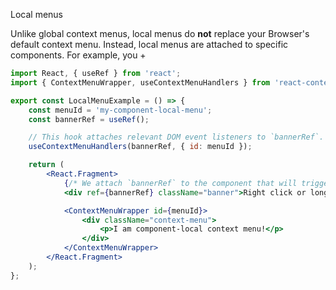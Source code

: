 Local menus 

Unlike global context menus, local menus do **not** replace your Browser's default context menu. Instead, local menus
are attached to specific components. For example, you + 

```jsx
import React, { useRef } from 'react';
import { ContextMenuWrapper, useContextMenuHandlers } from 'react-context-menu-wrapper';

export const LocalMenuExample = () => {
    const menuId = 'my-component-local-menu';
    const bannerRef = useRef();

    // This hook attaches relevant DOM event listeners to `bannerRef`.
    useContextMenuHandlers(bannerRef, { id: menuId });

    return (
        <React.Fragment>
            {/* We attach `bannerRef` to the component that will trigger the context menu: */}
            <div ref={bannerRef} className="banner">Right click or long-press this box</div>

            <ContextMenuWrapper id={menuId}>
                <div className="context-menu">
                    <p>I am component-local context menu!</p>
                </div>
            </ContextMenuWrapper>
        </React.Fragment>
    );
};
```

```js { "componentPath": "../components/BasicLocalMenu.js" }
```
